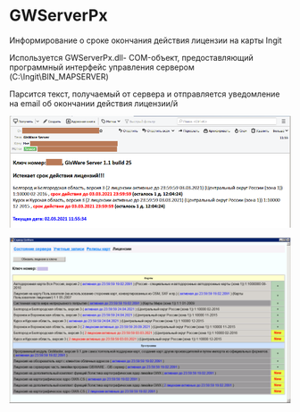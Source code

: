 # GWServerPx
Информирование о сроке окончания действия лицензии на карты Ingit

Используется GWServerPx.dll- COM-объект, предоставляющий программный интерфейс управления сервером (C:\Ingit\BIN_MAPSERVER)

Парсится текст, получаемый от сервера и отправляется уведомление на email об окончании действия лицензии/й

![Уведомление об окончании лицензий](https://github.com/aselyuk/GWServerPx/blob/master/images/thunderbird_alert_lic.png)

![GisWare Server - лицензии](https://github.com/aselyuk/GWServerPx/blob/master/images/GisWareServer.png)
